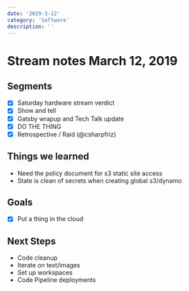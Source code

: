 ```yaml
---
date: '2019-3-12'
category: 'Software'
description: ''
---
```


# Stream notes March 12, 2019

## Segments

- [x] Saturday hardware stream verdict
- [x] Show and tell
- [x] Gatsby wrapup and Tech Talk update
- [x] DO THE THING
- [x] Retrospective / Raid (@csharpfriz)

## Things we learned

- Need the policy document for s3 static site access
- State is clean of secrets when creating global s3/dynamo

## Goals

- [x] Put a thing in the cloud

## Next Steps

- Code cleanup
- Iterate on text/images
- Set up workspaces
- Code Pipeline deployments
